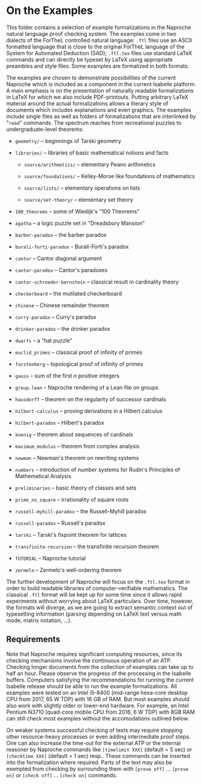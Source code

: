 # On the Examples

This folder contains a selection of example formalizations in the Naproche
natural language proof checking system. The examples come in two dialects of the
ForTheL controlled natural language: `.ftl` files use an ASCII formatted
language that is close to the original ForTheL language of the System for
Automated Deduction (SAD); `.ftl.tex` files use standard LaTeX commands and can
directly be typeset by LaTeX using appropriate preambles and style files.
Some examples are formalized in both formats.

The examples are chosen to demonstrate possibilities of the current Naproche
which is included as a component in the current Isabelle platform. A main
emphasis is on the presentation of naturally readable formalizations in LaTeX
for which we also include PDF-printouts. Putting arbitrary LaTeX material around
the actual formalizations allows a literary style of documents which includes
explanations and even graphics. The examples include single files as well as
folders of formalizations that are interlinked by "`read`" commands. The
spectrum reaches from recreational puzzles to undergraduate-level theorems:

* `geometry/` – beginnings of Tarski geometry

* `libraries/` – libraries of basic mathematical notions and facts

  - `source/arithmetics/` – elementary Peano arithmetics

  - `source/foundations/` – Kelley-Morse like foundations of mathematics

  - `source/lists/` – elementary operations on lists

  - `source/set-theory/` – elementary set theory

* `100_theorems` – some of Wiedijk's "100 Theorems"

* `agatha` – a logic puzzle set in "Dreadsbury Mansion"

* `barber-paradox` – the barber paradox

* `burali-forti-paradox` – Burali-Forti's paradox

* `cantor` – Cantor diagonal argument

* `cantor-paradox` – Cantor's paradoxes

* `cantor-schroeder-bernstein` – classical result in cardinality theory

* `checkerboard` – the mutilated checkerboard

* `chinese` – Chinese remainder theorem

* `curry-paradox` – Curry's paradox

* `drinker-paradox` – the drinker paradox

* `dwarfs` – a "hat puzzle"

* `euclid_primes` – classical proof of infinity of primes

* `furstenberg` – topological proof of infinity of primes

* `gauss` – sum of the first *n* positive integers

* `group.lean` – Naproche rendering of a Lean file on groups

* `hausdorff` – theorem on the regularity of successor cardinals

* `hilbert-calculus` – proving derivations in a Hilbert calculus

* `hilbert-paradox` – Hilbert's paradox

* `koenig` – theorem about sequences of cardinals

* `maximum_modulus` – theorem from complex analysis

* `newman` – Newman's theorem on rewriting systems

* `numbers` – introduction of number systems for Rudin's Principles of Mathematical Analysis

* `preliminaries` – basic theory of classes and sets

* `prime_no_square` – irrationality of square roots

* `russell-myhill-paradox` – the Russell-Myhill paradox

* `russell-paradox` – Russell's paradox

* `tarski` – Tarski's fixpoint theorem for lattices

* `transfinite-recursion` – the transfinite recursion theorem

* `TUTORIAL` – Naproche tutorial

* `zermelo` – Zermelo's well-ordering theorem

The further development of Naproche will focus on the `.ftl.tex` format in order
to build readable libraries of computer-verifiable mathematics. The classical
`.ftl` format will be kept up for some time since it allows rapid experiments
without worrying about LaTeX particulars. Over time, however, the formats will
diverge, as we are going to extract semantic context out of typesetting
information (parsing depending on LaTeX text versus math mode, matrix notation,
...).


## Requirements

Note that Naproche requires significant computing resources,
since its checking mechanisms involve the continuous operation of an ATP.
Checking longer documents from the collection of examples can take up to half an
hour.
Please observe the progress of the processing in the Isabelle buffers.
Computers satisfying the recommendations for running the current Isabelle
release should be able to run the example formalizations.
All examples were tested on an Intel i5-8400 (mid-range hexa-core desktop CPU
from 2017, 65 W TDP) with 16 GB of RAM.
But most examples should also work with slightly older or lower-end hardware.
For example, an Intel Pentium N3710 (quad-core mobile CPU from 2016, 6 W TDP)
with 8GB RAM can still check most examples without the accomodations outlined
below.

On weaker systems successful checking of texts may require stopping other
resource-heavy processes or even adding intermediate proof steps.
One can also increase the time-out for the external ATP
or the internal reasoner by Naproche commands like
`[timelimit XXX]` (default = 5 sec) or `[checktime XXX]` (default = 1 sec) resp..
These commands can be inserted into the formalization where required.
Parts of the text may also be exempted from checking by surrounding them with
`[prove off]` ... `[prove on]` or `[check off]` ... `[check on]` commands.
